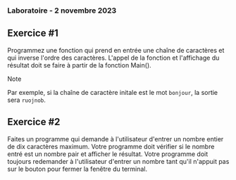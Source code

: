 ### Laboratoire - 2 novembre 2023

## Exercice #1

Programmez une fonction qui prend en entrée une chaîne de caractères et qui inverse l'ordre des caractères. L'appel de la fonction et l'affichage du résultat doit se faire à partir de la fonction Main().
> [!NOTE] 
> Par exemple, si la chaîne de caractère initale est le mot `bonjour`, la sortie sera `ruojnob`.

## Exercice #2
Faites un programme qui demande à l'utilisateur d'entrer un nombre entier de dix caractères maximum. Votre programme doit vérifier si le nombre entré est un nombre pair et afficher le résultat. Votre programme doit toujours redemander à l'utilisateur d'entrer un nombre tant qu'il n'appuit pas sur le bouton pour fermer la fenêtre du terminal.
